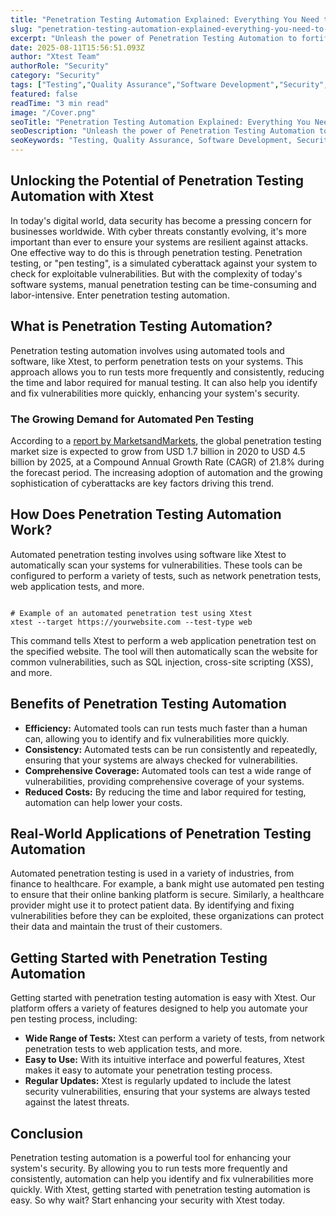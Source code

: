 ```yaml
---
title: "Penetration Testing Automation Explained: Everything You Need to Know"
slug: "penetration-testing-automation-explained-everything-you-need-to-know"
excerpt: "Unleash the power of Penetration Testing Automation to fortify your data security strategy. Step inside the world of automated cyber defense and discover how you can expertly safeguard your network, while saving time and resources. Dont miss out on our deep dive into cutting-edge tools, techniques, and best practices in the rapidly-evolving field of penetration testing automation."
date: 2025-08-11T15:56:51.093Z
author: "Xtest Team"
authorRole: "Security"
category: "Security"
tags: ["Testing","Quality Assurance","Software Development","Security","Vulnerability"]
featured: false
readTime: "3 min read"
image: "/Cover.png"
seoTitle: "Penetration Testing Automation Explained: Everything You Need to Know"
seoDescription: "Unleash the power of Penetration Testing Automation to fortify your data security strategy. Step inside the world of automated cyber defense and discover how you can expertly safeguard your network, while saving time and resources. Dont miss out on our deep dive into cutting-edge tools, techniques, and best practices in the rapidly-evolving field of penetration testing automation."
seoKeywords: "Testing, Quality Assurance, Software Development, Security, Vulnerability"
---
```


## Unlocking the Potential of Penetration Testing Automation with Xtest

In today's digital world, data security has become a pressing concern for businesses worldwide. With cyber threats constantly evolving, it's more important than ever to ensure your systems are resilient against attacks. One effective way to do this is through penetration testing. Penetration testing, or "pen testing", is a simulated cyberattack against your system to check for exploitable vulnerabilities. But with the complexity of today's software systems, manual penetration testing can be time-consuming and labor-intensive. Enter penetration testing automation.

## What is Penetration Testing Automation?

Penetration testing automation involves using automated tools and software, like Xtest, to perform penetration tests on your systems. This approach allows you to run tests more frequently and consistently, reducing the time and labor required for manual testing. It can also help you identify and fix vulnerabilities more quickly, enhancing your system's security.

### The Growing Demand for Automated Pen Testing

According to a [report by MarketsandMarkets](https://www.marketsandmarkets.com/Market-Reports/penetration-testing-market-150129593.html), the global penetration testing market size is expected to grow from USD 1.7 billion in 2020 to USD 4.5 billion by 2025, at a Compound Annual Growth Rate (CAGR) of 21.8% during the forecast period. The increasing adoption of automation and the growing sophistication of cyberattacks are key factors driving this trend.

## How Does Penetration Testing Automation Work?

Automated penetration testing involves using software like Xtest to automatically scan your systems for vulnerabilities. These tools can be configured to perform a variety of tests, such as network penetration tests, web application tests, and more.

```

# Example of an automated penetration test using Xtest
xtest --target https://yourwebsite.com --test-type web
```

This command tells Xtest to perform a web application penetration test on the specified website. The tool will then automatically scan the website for common vulnerabilities, such as SQL injection, cross-site scripting (XSS), and more.

## Benefits of Penetration Testing Automation

*   **Efficiency:** Automated tools can run tests much faster than a human can, allowing you to identify and fix vulnerabilities more quickly.
*   **Consistency:** Automated tests can be run consistently and repeatedly, ensuring that your systems are always checked for vulnerabilities.
*   **Comprehensive Coverage:** Automated tools can test a wide range of vulnerabilities, providing comprehensive coverage of your systems.
*   **Reduced Costs:** By reducing the time and labor required for testing, automation can help lower your costs.

## Real-World Applications of Penetration Testing Automation

Automated penetration testing is used in a variety of industries, from finance to healthcare. For example, a bank might use automated pen testing to ensure that their online banking platform is secure. Similarly, a healthcare provider might use it to protect patient data. By identifying and fixing vulnerabilities before they can be exploited, these organizations can protect their data and maintain the trust of their customers.

## Getting Started with Penetration Testing Automation

Getting started with penetration testing automation is easy with Xtest. Our platform offers a variety of features designed to help you automate your pen testing process, including:

*   **Wide Range of Tests:** Xtest can perform a variety of tests, from network penetration tests to web application tests, and more.
*   **Easy to Use:** With its intuitive interface and powerful features, Xtest makes it easy to automate your penetration testing process.
*   **Regular Updates:** Xtest is regularly updated to include the latest security vulnerabilities, ensuring that your systems are always tested against the latest threats.

## Conclusion

Penetration testing automation is a powerful tool for enhancing your system's security. By allowing you to run tests more frequently and consistently, automation can help you identify and fix vulnerabilities more quickly. With Xtest, getting started with penetration testing automation is easy. So why wait? Start enhancing your security with Xtest today.